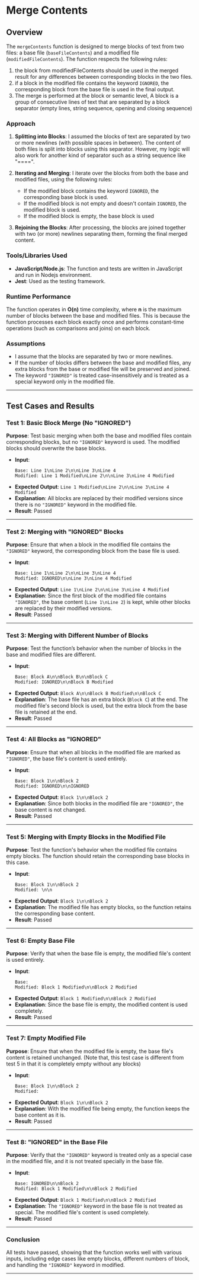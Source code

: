 
# Merge Contents

## Overview

The `mergeContents` function is designed to merge blocks of text from two files: a base file (`baseFileContents`) and a modified file (`modifiedFileContents`). The function respects the following rules: 

1. the block from modifiedFileContents should be used in the merged result for any differences between corresponding blocks in the two files.
2. if a block in the modified file contains the keyword `IGNORED`, the corresponding block from the base file is used in the final output.
3. The merge is performed at the block or semantic level, A block is a group of consecutive lines of text that are separated by a block separator (empty lines, string sequence, opening and closing sequence)

### Approach

1. **Splitting into Blocks**:
   I assumed the blocks of text are separated by two or more newlines (with possible spaces in between). The content of both files is split into blocks using this separator. However, my logic will also work for another kind of separator such as a string sequence like "====".

2. **Iterating and Merging**:
   I iterate over the blocks from both the base and modified files, using the following rules:
   - If the modified block contains the keyword `IGNORED`, the corresponding base block is used.
   - If the modified block is not empty and doesn't contain `IGNORED`, the modified block is used.
   - If the modified block is empty, the base block is used

3. **Rejoining the Blocks**:
   After processing, the blocks are joined together with two (or more) newlines separating them, forming the final merged content.

### Tools/Libraries Used

- **JavaScript/Node.js**: The function and tests are written in JavaScript and run in Nodejs environment.
- **Jest**: Used as the testing framework.

### Runtime Performance

The function operates in **O(n)** time complexity, where **n** is the maximum number of blocks between the base and modified files. This is because the function processes each block exactly once and performs constant-time operations (such as comparisons and joins) on each block.

### Assumptions

- I assume that the blocks are separated by two or more newlines.
- If the number of blocks differs between the base and modified files, any extra blocks from the base or modified file will be preserved and joined.
- The keyword `"IGNORED"` is treated case-insensitively and is treated as a special keyword only in the modified file.

---


## Test Cases and Results

### Test 1: Basic Block Merge (No "IGNORED")
**Purpose**: Test basic merging when both the base and modified files contain corresponding blocks, but no `"IGNORED"` keyword is used. The modified blocks should overwrite the base blocks.

- **Input**:
  ```text
  Base: Line 1\nLine 2\n\nLine 3\nLine 4
  Modified: Line 1 Modified\nLine 2\n\nLine 3\nLine 4 Modified
  ```
- **Expected Output**: `Line 1 Modified\nLine 2\n\nLine 3\nLine 4 Modified`
- **Explanation**: All blocks are replaced by their modified versions since there is no `"IGNORED"` keyword in the modified file.
- **Result**: Passed

---

### Test 2: Merging with "IGNORED" Blocks
**Purpose**: Ensure that when a block in the modified file contains the `"IGNORED"` keyword, the corresponding block from the base file is used.

- **Input**:
  ```text
  Base: Line 1\nLine 2\n\nLine 3\nLine 4
  Modified: IGNORED\n\nLine 3\nLine 4 Modified
  ```
- **Expected Output**: `Line 1\nLine 2\n\nLine 3\nLine 4 Modified`
- **Explanation**: Since the first block of the modified file contains `"IGNORED"`, the base content (`Line 1\nLine 2`) is kept, while other blocks are replaced by their modified versions.
- **Result**: Passed

---

### Test 3: Merging with Different Number of Blocks
**Purpose**: Test the function’s behavior when the number of blocks in the base and modified files are different.

- **Input**:
  ```text
  Base: Block A\n\nBlock B\n\nBlock C
  Modified: IGNORED\n\nBlock B Modified
  ```
- **Expected Output**: `Block A\n\nBlock B Modified\n\nBlock C`
- **Explanation**: The base file has an extra block (`Block C`) at the end. The modified file's second block is used, but the extra block from the base file is retained at the end.
- **Result**: Passed

---

### Test 4: All Blocks as "IGNORED"
**Purpose**: Ensure that when all blocks in the modified file are marked as `"IGNORED"`, the base file's content is used entirely.

- **Input**:
  ```text
  Base: Block 1\n\nBlock 2
  Modified: IGNORED\n\nIGNORED
  ```
- **Expected Output**: `Block 1\n\nBlock 2`
- **Explanation**: Since both blocks in the modified file are `"IGNORED"`, the base content is not changed.
- **Result**: Passed

---

### Test 5: Merging with Empty Blocks in the Modified File
**Purpose**: Test the function's behavior when the modified file contains empty blocks. The function should retain the corresponding base blocks in this case.

- **Input**:
  ```text
  Base: Block 1\n\nBlock 2
  Modified: \n\n
  ```
- **Expected Output**: `Block 1\n\nBlock 2`
- **Explanation**: The modified file has empty blocks, so the function retains the corresponding base content.
- **Result**: Passed

---

### Test 6: Empty Base File
**Purpose**: Verify that when the base file is empty, the modified file's content is used entirely.

- **Input**:
  ```text
  Base: 
  Modified: Block 1 Modified\n\nBlock 2 Modified
  ```
- **Expected Output**: `Block 1 Modified\n\nBlock 2 Modified`
- **Explanation**: Since the base file is empty, the modified content is used completely.
- **Result**: Passed

---

### Test 7: Empty Modified File
**Purpose**: Ensure that when the modified file is empty, the base file's content is retained unchanged. (Note that, this test case is different from test 5 in that it is completely empty without any blocks)

- **Input**:
  ```text
  Base: Block 1\n\nBlock 2
  Modified: 
  ```
- **Expected Output**: `Block 1\n\nBlock 2`
- **Explanation**: With the modified file being empty, the function keeps the base content as it is.
- **Result**: Passed

---

### Test 8: "IGNORED" in the Base File
**Purpose**: Verify that the `"IGNORED"` keyword is treated only as a special case in the modified file, and it is not treated specially in the base file.

- **Input**:
  ```text
  Base: IGNORED\n\nBlock 2
  Modified: Block 1 Modified\n\nBlock 2 Modified
  ```
- **Expected Output**: `Block 1 Modified\n\nBlock 2 Modified`
- **Explanation**: The `"IGNORED"` keyword in the base file is not treated as special. The modified file's content is used completely.
- **Result**: Passed

---

### Conclusion

All tests have passed, showing that the function works well with various inputs, including edge cases like empty blocks, different numbers of block, and handling the `"IGNORED"` keyword in modified.

---






